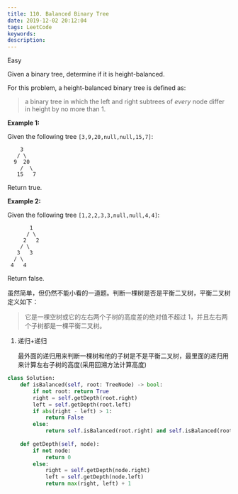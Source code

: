 ```yaml
---
title: 110. Balanced Binary Tree
date: 2019-12-02 20:12:04
tags: LeetCode
keywords:
description:
---
```


Easy

Given a binary tree, determine if it is height-balanced.

For this problem, a height-balanced binary tree is defined as:

> a binary tree in which the left and right subtrees of *every* node differ in height by no more than 1.

 

**Example 1:**

Given the following tree `[3,9,20,null,null,15,7]`:

```
    3
   / \
  9  20
    /  \
   15   7
```

Return true.

**Example 2:**

Given the following tree `[1,2,2,3,3,null,null,4,4]`:

```
       1
      / \
     2   2
    / \
   3   3
  / \
 4   4
```

Return false.

虽然简单，但仍然不能小看的一道题。判断一棵树是否是平衡二叉树，平衡二叉树定义如下：

> 它是一棵空树或它的左右两个子树的高度差的绝对值不超过 1，并且左右两个子树都是一棵平衡二叉树。

<!--more-->

1. 递归+递归

   最外面的递归用来判断一棵树和他的子树是不是平衡二叉树，最里面的递归用来计算左右子树的高度(采用回溯方法计算高度)

```python
class Solution:
    def isBalanced(self, root: TreeNode) -> bool:
        if not root: return True
        right = self.getDepth(root.right)
        left = self.getDepth(root.left)
        if abs(right - left) > 1:
            return False
        else:
            return self.isBalanced(root.right) and self.isBalanced(root.left)
        
    def getDepth(self, node):
        if not node:
            return 0
        else:
            right = self.getDepth(node.right)
            left = self.getDepth(node.left)
            return max(right, left) + 1
```



